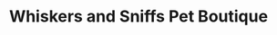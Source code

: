 ---
title: "Whiskers and Sniffs Pet Boutique"
url: /evansville/whiskers-and-sniffs-pet-boutique/
shop: boutique
---